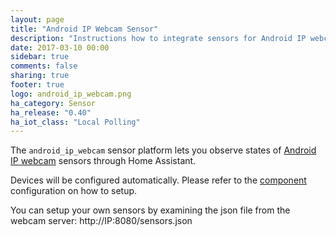```yaml
---
layout: page
title: "Android IP Webcam Sensor"
description: "Instructions how to integrate sensors for Android IP webcam within Home Assistant."
date: 2017-03-10 00:00
sidebar: true
comments: false
sharing: true
footer: true
logo: android_ip_webcam.png
ha_category: Sensor
ha_release: "0.40"
ha_iot_class: "Local Polling"
---
```



The `android_ip_webcam` sensor platform lets you observe states of [Android IP webcam](https://play.google.com/store/apps/details?id=com.pas.webcam) sensors through Home Assistant.

Devices will be configured automatically. Please refer to the [component](/components/android_ip_webcam/) configuration on how to setup.

You can setup your own sensors by examining the json file from the webcam server: http://IP:8080/sensors.json
